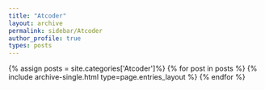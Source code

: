 ```yaml
---
title: "Atcoder"
layout: archive
permalink: sidebar/Atcoder
author_profile: true
types: posts
---
```


{% assign posts = site.categories['Atcoder']%}
{% for post in posts %}
  {% include archive-single.html type=page.entries_layout %}
{% endfor %}